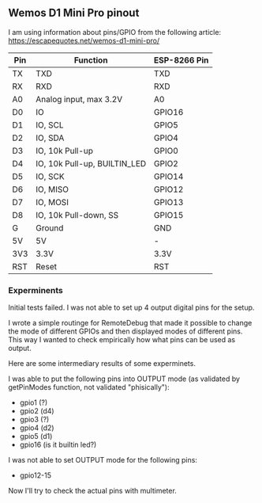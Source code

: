 
## Wemos D1 Mini Pro pinout

I am using information about pins/GPIO from the following article: https://escapequotes.net/wemos-d1-mini-pro/

| Pin	| Function	                   |  ESP-8266 Pin
|-------|------------------------------|---------------  |
| TX	| TXD	                       |  TXD  |
| RX	| RXD	                       |  RXD  |
| A0	| Analog input, max 3.2V	   |  A0  |
| D0	| IO	                       |  GPIO16  |
| D1	| IO, SCL	                   |  GPIO5  |
| D2	| IO, SDA	                   |  GPIO4  |
| D3	| IO, 10k Pull-up	           |  GPIO0  |
| D4	| IO, 10k Pull-up, BUILTIN_LED |  GPIO2  |
| D5	| IO, SCK	                   |  GPIO14  |
| D6	| IO, MISO	                   |  GPIO12  |
| D7	| IO, MOSI	                   |  GPIO13  |
| D8	| IO, 10k Pull-down, SS	       |  GPIO15  |
| G	    | Ground	                   |  GND  |
| 5V	| 5V	                       |  -  |
| 3V3	| 3.3V	                       |  3.3V  |
| RST	| Reset	                       |  RST  |

### Experminents
Initial tests failed.
I was not able to set up 4 output digital pins for the setup.

I wrote a simple routinge for RemoteDebug that made it possible to change the mode of different GPIOs and then displayed modes of different pins.
This way I wanted to check empirically how what pins can be used as output.

Here are some intermediary results of some experminets.

I was able to put the following pins into OUTPUT mode (as validated by getPinModes function, not validated "phisically"):
* gpio1 (?)
* gpio2 (d4)
* gpio3 (?)
* gpio4 (d2)
* gpio5 (d1)
* gpio16 (is it builtin led?)

I was not able to set OUTPUT mode for the following pins:
* gpio12-15


Now I'll try to check the actual pins with multimeter.